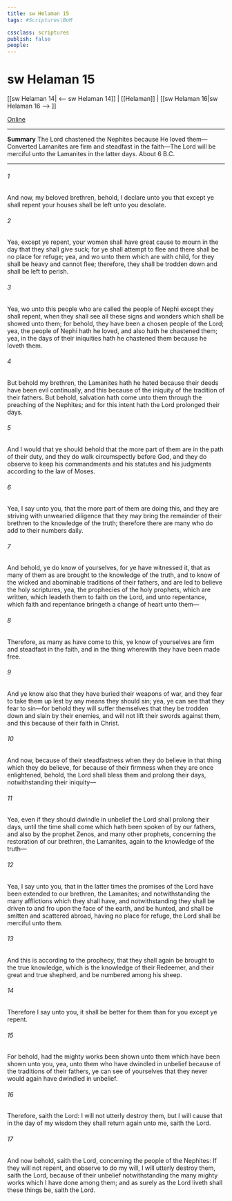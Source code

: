 ```yaml
---
title: sw Helaman 15
tags: #Scriptures\BoM

cssclass: scriptures
publish: false
people:
---
```


# sw Helaman 15
[[sw Helaman 14| <-- sw Helaman 14]] | [[Helaman]] | [[sw Helaman 16|sw Helaman 16 --> ]]

[Online](https://churchofjesuschrist.org/study/scriptures/bofm/hel/15?lang=eng)

---
__Summary__
The Lord chastened the Nephites because He loved them—Converted Lamanites are firm and steadfast in the faith—The Lord will be merciful unto the Lamanites in the latter days. About 6 B.C.

---
###### 1 
And now, my beloved brethren, behold, I declare unto you that except ye shall repent your houses shall be left unto you desolate.

###### 2 
Yea, except ye repent, your women shall have great cause to mourn in the day that they shall give suck; for ye shall attempt to flee and there shall be no place for refuge; yea, and wo unto them which are with child, for they shall be heavy and cannot flee; therefore, they shall be trodden down and shall be left to perish.

###### 3 
Yea, wo unto this people who are called the people of Nephi except they shall repent, when they shall see all these signs and wonders which shall be showed unto them; for behold, they have been a chosen people of the Lord; yea, the people of Nephi hath he loved, and also hath he chastened them; yea, in the days of their iniquities hath he chastened them because he loveth them.

###### 4 
But behold my brethren, the Lamanites hath he hated because their deeds have been evil continually, and this because of the iniquity of the tradition of their fathers. But behold, salvation hath come unto them through the preaching of the Nephites; and for this intent hath the Lord prolonged their days.

###### 5 
And I would that ye should behold that the more part of them are in the path of their duty, and they do walk circumspectly before God, and they do observe to keep his commandments and his statutes and his judgments according to the law of Moses.

###### 6 
Yea, I say unto you, that the more part of them are doing this, and they are striving with unwearied diligence that they may bring the remainder of their brethren to the knowledge of the truth; therefore there are many who do add to their numbers daily.

###### 7 
And behold, ye do know of yourselves, for ye have witnessed it, that as many of them as are brought to the knowledge of the truth, and to know of the wicked and abominable traditions of their fathers, and are led to believe the holy scriptures, yea, the prophecies of the holy prophets, which are written, which leadeth them to faith on the Lord, and unto repentance, which faith and repentance bringeth a change of heart unto them—

###### 8 
Therefore, as many as have come to this, ye know of yourselves are firm and steadfast in the faith, and in the thing wherewith they have been made free.

###### 9 
And ye know also that they have buried their weapons of war, and they fear to take them up lest by any means they should sin; yea, ye can see that they fear to sin—for behold they will suffer themselves that they be trodden down and slain by their enemies, and will not lift their swords against them, and this because of their faith in Christ.

###### 10 
And now, because of their steadfastness when they do believe in that thing which they do believe, for because of their firmness when they are once enlightened, behold, the Lord shall bless them and prolong their days, notwithstanding their iniquity—

###### 11 
Yea, even if they should dwindle in unbelief the Lord shall prolong their days, until the time shall come which hath been spoken of by our fathers, and also by the prophet Zenos, and many other prophets, concerning the restoration of our brethren, the Lamanites, again to the knowledge of the truth—

###### 12 
Yea, I say unto you, that in the latter times the promises of the Lord have been extended to our brethren, the Lamanites; and notwithstanding the many afflictions which they shall have, and notwithstanding they shall be driven to and fro upon the face of the earth, and be hunted, and shall be smitten and scattered abroad, having no place for refuge, the Lord shall be merciful unto them.

###### 13 
And this is according to the prophecy, that they shall again be brought to the true knowledge, which is the knowledge of their Redeemer, and their great and true shepherd, and be numbered among his sheep.

###### 14 
Therefore I say unto you, it shall be better for them than for you except ye repent.

###### 15 
For behold, had the mighty works been shown unto them which have been shown unto you, yea, unto them who have dwindled in unbelief because of the traditions of their fathers, ye can see of yourselves that they never would again have dwindled in unbelief.

###### 16 
Therefore, saith the Lord: I will not utterly destroy them, but I will cause that in the day of my wisdom they shall return again unto me, saith the Lord.

###### 17 
And now behold, saith the Lord, concerning the people of the Nephites: If they will not repent, and observe to do my will, I will utterly destroy them, saith the Lord, because of their unbelief notwithstanding the many mighty works which I have done among them; and as surely as the Lord liveth shall these things be, saith the Lord.

